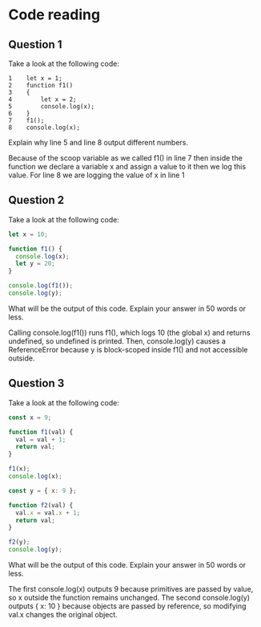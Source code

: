 # Code reading

## Question 1

Take a look at the following code:

```
1    let x = 1;
2    function f1()
3    {
4        let x = 2;
5        console.log(x);
6    }
7    f1();
8    console.log(x);
```

Explain why line 5 and line 8 output different numbers.

Because of the scoop variable as we called f1() in line 7 then inside the function we declare a variable x and assign a value to it then we log this value. For line 8 we are logging the value of x in line 1

## Question 2

Take a look at the following code:

```js
let x = 10;

function f1() {
  console.log(x);
  let y = 20;
}

console.log(f1());
console.log(y);
```

What will be the output of this code. Explain your answer in 50 words or less.

Calling console.log(f1()) runs f1(), which logs 10 (the global x) and returns undefined, so undefined is printed. Then, console.log(y) causes a ReferenceError because y is block-scoped inside f1() and not accessible outside.   


## Question 3

Take a look at the following code:

```js
const x = 9;

function f1(val) {
  val = val + 1;
  return val;
}

f1(x);
console.log(x);

const y = { x: 9 };

function f2(val) {
  val.x = val.x + 1;
  return val;
}

f2(y);
console.log(y);
```

What will be the output of this code. Explain your answer in 50 words or less.

The first console.log(x) outputs 9 because primitives are passed by value, so x outside the function remains unchanged. The second console.log(y) outputs { x: 10 } because objects are passed by reference, so modifying val.x changes the original object.
